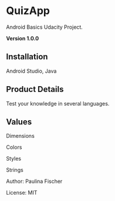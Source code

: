 # QuizApp
Android Basics Udacity Project.

**Version 1.0.0**

## Installation
Android Studio,
Java

## Product Details
Test your knowledge in several languages.

## Values
Dimensions

Colors

Styles

Strings


Author: Paulina Fischer

License: MIT


